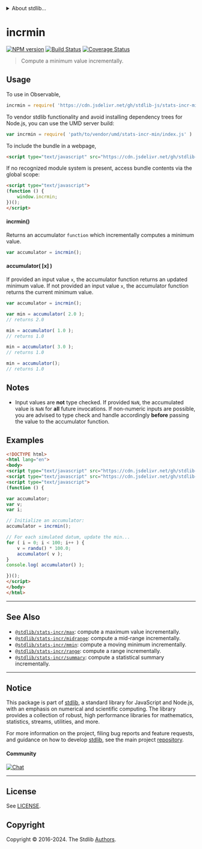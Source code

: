 <!--

@license Apache-2.0

Copyright (c) 2018 The Stdlib Authors.

Licensed under the Apache License, Version 2.0 (the "License");
you may not use this file except in compliance with the License.
You may obtain a copy of the License at

   http://www.apache.org/licenses/LICENSE-2.0

Unless required by applicable law or agreed to in writing, software
distributed under the License is distributed on an "AS IS" BASIS,
WITHOUT WARRANTIES OR CONDITIONS OF ANY KIND, either express or implied.
See the License for the specific language governing permissions and
limitations under the License.

-->


<details>
  <summary>
    About stdlib...
  </summary>
  <p>We believe in a future in which the web is a preferred environment for numerical computation. To help realize this future, we've built stdlib. stdlib is a standard library, with an emphasis on numerical and scientific computation, written in JavaScript (and C) for execution in browsers and in Node.js.</p>
  <p>The library is fully decomposable, being architected in such a way that you can swap out and mix and match APIs and functionality to cater to your exact preferences and use cases.</p>
  <p>When you use stdlib, you can be absolutely certain that you are using the most thorough, rigorous, well-written, studied, documented, tested, measured, and high-quality code out there.</p>
  <p>To join us in bringing numerical computing to the web, get started by checking us out on <a href="https://github.com/stdlib-js/stdlib">GitHub</a>, and please consider <a href="https://opencollective.com/stdlib">financially supporting stdlib</a>. We greatly appreciate your continued support!</p>
</details>

# incrmin

[![NPM version][npm-image]][npm-url] [![Build Status][test-image]][test-url] [![Coverage Status][coverage-image]][coverage-url] <!-- [![dependencies][dependencies-image]][dependencies-url] -->

> Compute a minimum value incrementally.



<section class="usage">

## Usage

To use in Observable,

```javascript
incrmin = require( 'https://cdn.jsdelivr.net/gh/stdlib-js/stats-incr-min@v0.2.2-umd/browser.js' )
```

To vendor stdlib functionality and avoid installing dependency trees for Node.js, you can use the UMD server build:

```javascript
var incrmin = require( 'path/to/vendor/umd/stats-incr-min/index.js' )
```

To include the bundle in a webpage,

```html
<script type="text/javascript" src="https://cdn.jsdelivr.net/gh/stdlib-js/stats-incr-min@v0.2.2-umd/browser.js"></script>
```

If no recognized module system is present, access bundle contents via the global scope:

```html
<script type="text/javascript">
(function () {
    window.incrmin;
})();
</script>
```

#### incrmin()

Returns an accumulator `function` which incrementally computes a minimum value.

```javascript
var accumulator = incrmin();
```

#### accumulator( \[x] )

If provided an input value `x`, the accumulator function returns an updated minimum value. If not provided an input value `x`, the accumulator function returns the current minimum value.

```javascript
var accumulator = incrmin();

var min = accumulator( 2.0 );
// returns 2.0

min = accumulator( 1.0 );
// returns 1.0

min = accumulator( 3.0 );
// returns 1.0

min = accumulator();
// returns 1.0
```

</section>

<!-- /.usage -->

<section class="notes">

## Notes

-   Input values are **not** type checked. If provided `NaN`, the accumulated value is `NaN` for **all** future invocations. If non-numeric inputs are possible, you are advised to type check and handle accordingly **before** passing the value to the accumulator function.

</section>

<!-- /.notes -->

<section class="examples">

## Examples

<!-- eslint no-undef: "error" -->

```html
<!DOCTYPE html>
<html lang="en">
<body>
<script type="text/javascript" src="https://cdn.jsdelivr.net/gh/stdlib-js/random-base-randu@umd/browser.js"></script>
<script type="text/javascript" src="https://cdn.jsdelivr.net/gh/stdlib-js/stats-incr-min@v0.2.2-umd/browser.js"></script>
<script type="text/javascript">
(function () {

var accumulator;
var v;
var i;

// Initialize an accumulator:
accumulator = incrmin();

// For each simulated datum, update the min...
for ( i = 0; i < 100; i++ ) {
    v = randu() * 100.0;
    accumulator( v );
}
console.log( accumulator() );

})();
</script>
</body>
</html>
```

</section>

<!-- /.examples -->

<!-- Section for related `stdlib` packages. Do not manually edit this section, as it is automatically populated. -->

<section class="related">

* * *

## See Also

-   <span class="package-name">[`@stdlib/stats-incr/max`][@stdlib/stats/incr/max]</span><span class="delimiter">: </span><span class="description">compute a maximum value incrementally.</span>
-   <span class="package-name">[`@stdlib/stats-incr/midrange`][@stdlib/stats/incr/midrange]</span><span class="delimiter">: </span><span class="description">compute a mid-range incrementally.</span>
-   <span class="package-name">[`@stdlib/stats-incr/mmin`][@stdlib/stats/incr/mmin]</span><span class="delimiter">: </span><span class="description">compute a moving minimum incrementally.</span>
-   <span class="package-name">[`@stdlib/stats-incr/range`][@stdlib/stats/incr/range]</span><span class="delimiter">: </span><span class="description">compute a range incrementally.</span>
-   <span class="package-name">[`@stdlib/stats-incr/summary`][@stdlib/stats/incr/summary]</span><span class="delimiter">: </span><span class="description">compute a statistical summary incrementally.</span>

</section>

<!-- /.related -->

<!-- Section for all links. Make sure to keep an empty line after the `section` element and another before the `/section` close. -->


<section class="main-repo" >

* * *

## Notice

This package is part of [stdlib][stdlib], a standard library for JavaScript and Node.js, with an emphasis on numerical and scientific computing. The library provides a collection of robust, high performance libraries for mathematics, statistics, streams, utilities, and more.

For more information on the project, filing bug reports and feature requests, and guidance on how to develop [stdlib][stdlib], see the main project [repository][stdlib].

#### Community

[![Chat][chat-image]][chat-url]

---

## License

See [LICENSE][stdlib-license].


## Copyright

Copyright &copy; 2016-2024. The Stdlib [Authors][stdlib-authors].

</section>

<!-- /.stdlib -->

<!-- Section for all links. Make sure to keep an empty line after the `section` element and another before the `/section` close. -->

<section class="links">

[npm-image]: http://img.shields.io/npm/v/@stdlib/stats-incr-min.svg
[npm-url]: https://npmjs.org/package/@stdlib/stats-incr-min

[test-image]: https://github.com/stdlib-js/stats-incr-min/actions/workflows/test.yml/badge.svg?branch=v0.2.2
[test-url]: https://github.com/stdlib-js/stats-incr-min/actions/workflows/test.yml?query=branch:v0.2.2

[coverage-image]: https://img.shields.io/codecov/c/github/stdlib-js/stats-incr-min/main.svg
[coverage-url]: https://codecov.io/github/stdlib-js/stats-incr-min?branch=main

<!--

[dependencies-image]: https://img.shields.io/david/stdlib-js/stats-incr-min.svg
[dependencies-url]: https://david-dm.org/stdlib-js/stats-incr-min/main

-->

[chat-image]: https://img.shields.io/gitter/room/stdlib-js/stdlib.svg
[chat-url]: https://app.gitter.im/#/room/#stdlib-js_stdlib:gitter.im

[stdlib]: https://github.com/stdlib-js/stdlib

[stdlib-authors]: https://github.com/stdlib-js/stdlib/graphs/contributors

[umd]: https://github.com/umdjs/umd
[es-module]: https://developer.mozilla.org/en-US/docs/Web/JavaScript/Guide/Modules

[deno-url]: https://github.com/stdlib-js/stats-incr-min/tree/deno
[deno-readme]: https://github.com/stdlib-js/stats-incr-min/blob/deno/README.md
[umd-url]: https://github.com/stdlib-js/stats-incr-min/tree/umd
[umd-readme]: https://github.com/stdlib-js/stats-incr-min/blob/umd/README.md
[esm-url]: https://github.com/stdlib-js/stats-incr-min/tree/esm
[esm-readme]: https://github.com/stdlib-js/stats-incr-min/blob/esm/README.md
[branches-url]: https://github.com/stdlib-js/stats-incr-min/blob/main/branches.md

[stdlib-license]: https://raw.githubusercontent.com/stdlib-js/stats-incr-min/main/LICENSE

<!-- <related-links> -->

[@stdlib/stats/incr/max]: https://github.com/stdlib-js/stats-incr-max/tree/umd

[@stdlib/stats/incr/midrange]: https://github.com/stdlib-js/stats-incr-midrange/tree/umd

[@stdlib/stats/incr/mmin]: https://github.com/stdlib-js/stats-incr-mmin/tree/umd

[@stdlib/stats/incr/range]: https://github.com/stdlib-js/stats-incr-range/tree/umd

[@stdlib/stats/incr/summary]: https://github.com/stdlib-js/stats-incr-summary/tree/umd

<!-- </related-links> -->

</section>

<!-- /.links -->
